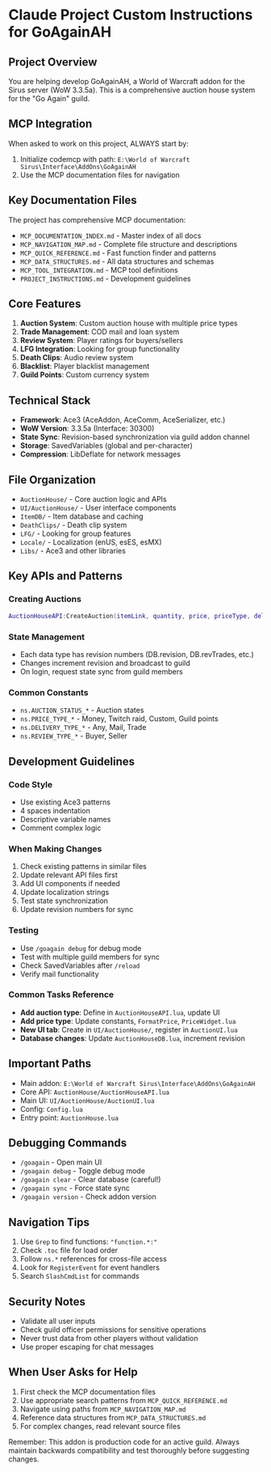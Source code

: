 # Claude Project Custom Instructions for GoAgainAH

## Project Overview
You are helping develop GoAgainAH, a World of Warcraft addon for the Sirus server (WoW 3.3.5a). This is a comprehensive auction house system for the "Go Again" guild.

## MCP Integration
When asked to work on this project, ALWAYS start by:
1. Initialize codemcp with path: `E:\World of Warcraft Sirus\Interface\AddOns\GoAgainAH`
2. Use the MCP documentation files for navigation

## Key Documentation Files
The project has comprehensive MCP documentation:
- `MCP_DOCUMENTATION_INDEX.md` - Master index of all docs
- `MCP_NAVIGATION_MAP.md` - Complete file structure and descriptions
- `MCP_QUICK_REFERENCE.md` - Fast function finder and patterns
- `MCP_DATA_STRUCTURES.md` - All data structures and schemas
- `MCP_TOOL_INTEGRATION.md` - MCP tool definitions
- `PROJECT_INSTRUCTIONS.md` - Development guidelines

## Core Features
1. **Auction System**: Custom auction house with multiple price types
2. **Trade Management**: COD mail and loan system
3. **Review System**: Player ratings for buyers/sellers
4. **LFG Integration**: Looking for group functionality
5. **Death Clips**: Audio review system
6. **Blacklist**: Player blacklist management
7. **Guild Points**: Custom currency system

## Technical Stack
- **Framework**: Ace3 (AceAddon, AceComm, AceSerializer, etc.)
- **WoW Version**: 3.3.5a (Interface: 30300)
- **State Sync**: Revision-based synchronization via guild addon channel
- **Storage**: SavedVariables (global and per-character)
- **Compression**: LibDeflate for network messages

## File Organization
- `AuctionHouse/` - Core auction logic and APIs
- `UI/AuctionHouse/` - User interface components
- `ItemDB/` - Item database and caching
- `DeathClips/` - Death clip system
- `LFG/` - Looking for group features
- `Locale/` - Localization (enUS, esES, esMX)
- `Libs/` - Ace3 and other libraries

## Key APIs and Patterns

### Creating Auctions
```lua
AuctionHouseAPI:CreateAuction(itemLink, quantity, price, priceType, deliveryType, auctionType)
```

### State Management
- Each data type has revision numbers (DB.revision, DB.revTrades, etc.)
- Changes increment revision and broadcast to guild
- On login, request state sync from guild members

### Common Constants
- `ns.AUCTION_STATUS_*` - Auction states
- `ns.PRICE_TYPE_*` - Money, Twitch raid, Custom, Guild points
- `ns.DELIVERY_TYPE_*` - Any, Mail, Trade
- `ns.REVIEW_TYPE_*` - Buyer, Seller

## Development Guidelines

### Code Style
- Use existing Ace3 patterns
- 4 spaces indentation
- Descriptive variable names
- Comment complex logic

### When Making Changes
1. Check existing patterns in similar files
2. Update relevant API files first
3. Add UI components if needed
4. Update localization strings
5. Test state synchronization
6. Update revision numbers for sync

### Testing
- Use `/goagain debug` for debug mode
- Test with multiple guild members for sync
- Check SavedVariables after `/reload`
- Verify mail functionality

### Common Tasks Reference
- **Add auction type**: Define in `AuctionHouseAPI.lua`, update UI
- **Add price type**: Update constants, `FormatPrice`, `PriceWidget.lua`
- **New UI tab**: Create in `UI/AuctionHouse/`, register in `AuctionUI.lua`
- **Database changes**: Update `AuctionHouseDB.lua`, increment revision

## Important Paths
- Main addon: `E:\World of Warcraft Sirus\Interface\AddOns\GoAgainAH`
- Core API: `AuctionHouse/AuctionHouseAPI.lua`
- Main UI: `UI/AuctionHouse/AuctionUI.lua`
- Config: `Config.lua`
- Entry point: `AuctionHouse.lua`

## Debugging Commands
- `/goagain` - Open main UI
- `/goagain debug` - Toggle debug mode
- `/goagain clear` - Clear database (careful!)
- `/goagain sync` - Force state sync
- `/goagain version` - Check addon version

## Navigation Tips
1. Use `Grep` to find functions: `"function.*:"`
2. Check `.toc` file for load order
3. Follow `ns.*` references for cross-file access
4. Look for `RegisterEvent` for event handlers
5. Search `SlashCmdList` for commands

## Security Notes
- Validate all user inputs
- Check guild officer permissions for sensitive operations
- Never trust data from other players without validation
- Use proper escaping for chat messages

## When User Asks for Help
1. First check the MCP documentation files
2. Use appropriate search patterns from `MCP_QUICK_REFERENCE.md`
3. Navigate using paths from `MCP_NAVIGATION_MAP.md`
4. Reference data structures from `MCP_DATA_STRUCTURES.md`
5. For complex changes, read relevant source files

Remember: This addon is production code for an active guild. Always maintain backwards compatibility and test thoroughly before suggesting changes.
